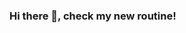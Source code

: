 ### Hi there 👋, check my new routine!

<!--
**Esther-Inyang/Esther-Inyang** is a ✨ _special_ ✨ repository because its `README.md` (this file) appears on your GitHub profile.

Here are some ideas to get you started:

- 🔭 I’m currently working on New Projects
- 🌱 I’m currently learning JavaScript and React
- 👯 I’m looking to collaborate on any beginner Projects
- 🤔 I’m looking for help with React
- 💬 Ask me about my other talents asides Programming
- 📫 How to reach me: estherinyang07@gmail.com
- 😄 Pronouns: She/Her
- ⚡ Fun fact: I braid my own hair often with my eyes closed.
-->
